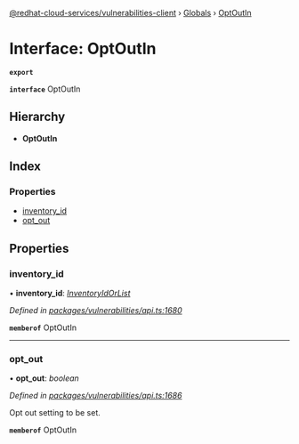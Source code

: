 [@redhat-cloud-services/vulnerabilities-client](../README.md) › [Globals](../globals.md) › [OptOutIn](optoutin.md)

# Interface: OptOutIn

**`export`** 

**`interface`** OptOutIn

## Hierarchy

* **OptOutIn**

## Index

### Properties

* [inventory_id](optoutin.md#inventory_id)
* [opt_out](optoutin.md#opt_out)

## Properties

###  inventory_id

• **inventory_id**: *[InventoryIdOrList](../globals.md#inventoryidorlist)*

*Defined in [packages/vulnerabilities/api.ts:1680](https://github.com/RedHatInsights/javascript-clients/blob/master/packages/vulnerabilities/api.ts#L1680)*

**`memberof`** OptOutIn

___

###  opt_out

• **opt_out**: *boolean*

*Defined in [packages/vulnerabilities/api.ts:1686](https://github.com/RedHatInsights/javascript-clients/blob/master/packages/vulnerabilities/api.ts#L1686)*

Opt out setting to be set.

**`memberof`** OptOutIn
